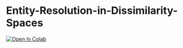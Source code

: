 # Entity-Resolution-in-Dissimilarity-Spaces

<a href="https://colab.research.google.com/github/Nikoletos-K/Entity-Resolution-in-Dissimilarity-Spaces/blob/main/Thesis_Notebook.ipynb">
  <img src="https://colab.research.google.com/assets/colab-badge.svg" alt="Open In Colab"/>
</a>
